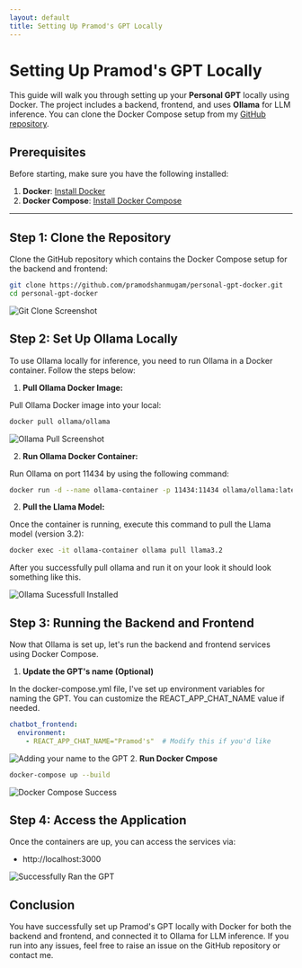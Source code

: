 ```yaml
---
layout: default
title: Setting Up Pramod's GPT Locally
---
```


# Setting Up Pramod's GPT Locally

This guide will walk you through setting up your **Personal GPT** locally using Docker. The project includes a backend, frontend, and uses **Ollama** for LLM inference. You can clone the Docker Compose setup from my [GitHub repository](https://github.com/pramodshanmugam/personal-gpt-docker.git).

## Prerequisites

Before starting, make sure you have the following installed:

1. **Docker**: [Install Docker](https://docs.docker.com/get-docker/)
2. **Docker Compose**: [Install Docker Compose](https://docs.docker.com/compose/install/)

---

## Step 1: Clone the Repository

Clone the GitHub repository which contains the Docker Compose setup for the backend and frontend:

```bash
git clone https://github.com/pramodshanmugam/personal-gpt-docker.git
cd personal-gpt-docker
```
![Git Clone Screenshot](./assets/gitclone.png)

## Step 2: Set Up Ollama Locally

To use Ollama locally for inference, you need to run Ollama in a Docker container. Follow the steps below:

1. **Pull Ollama Docker Image:**

Pull Ollama Docker image into your local:

```bash
docker pull ollama/ollama
```
![Ollama Pull Screenshot](./assets/ollamapull.png)

2. **Run Ollama Docker Container:**

Run Ollama on port 11434 by using the following command:

```bash
docker run -d --name ollama-container -p 11434:11434 ollama/ollama:latest
```

2. **Pull the Llama Model:**

Once the container is running, execute this command to pull the Llama model (version 3.2):

```bash
docker exec -it ollama-container ollama pull llama3.2
```
After you successfully pull ollama and run it on your look it should look something like this.

![Ollama Sucessfull Installed](./assets/ollamasuccess.png)

## Step 3: Running the Backend and Frontend

Now that Ollama is set up, let's run the backend and frontend services using Docker Compose.

1. **Update the GPT's name (Optional)**

In the docker-compose.yml file, I've set up environment variables for naming the GPT. You can customize the REACT_APP_CHAT_NAME value if needed.

```yaml
chatbot_frontend:
  environment:
    - REACT_APP_CHAT_NAME="Pramod's"  # Modify this if you'd like
```

![Adding your name to the GPT](./assets/chaningname.png)
2. **Run Docker Cmpose**

```bash 
docker-compose up --build
```
![Docker Compose Success](./assets/dockercompose.png)

## Step 4: Access the Application

Once the containers are up, you can access the services via:

- http://localhost:3000

![Successfully Ran the GPT](./assets/Success.png)
## Conclusion 

You have successfully set up Pramod's GPT locally with Docker for both the backend and frontend, and connected it to Ollama for LLM inference. If you run into any issues, feel free to raise an issue on the GitHub repository or contact me.


